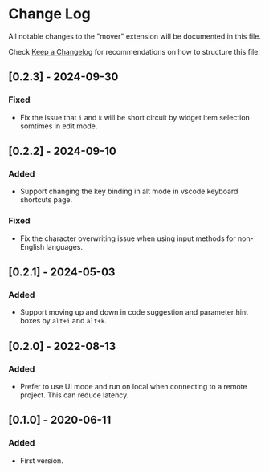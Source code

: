 # Change Log

All notable changes to the "mover" extension will be documented in this file.

Check [Keep a Changelog](http://keepachangelog.com/) for recommendations on how to structure this file.

## [0.2.3] - 2024-09-30

### Fixed
- Fix the issue that `i` and `k` will be short circuit by widget item selection somtimes in edit mode.


## [0.2.2] - 2024-09-10

### Added
- Support changing the key binding in alt mode in vscode keyboard shortcuts page.

### Fixed
- Fix the character overwriting issue when using input methods for non-English languages.

## [0.2.1] - 2024-05-03

### Added
- Support moving up and down in code suggestion and parameter hint boxes by `alt+i` and `alt+k`.

## [0.2.0] - 2022-08-13

### Added
- Prefer to use UI mode and run on local when connecting to a remote project. This can reduce latency.

## [0.1.0] - 2020-06-11

### Added
- First version.